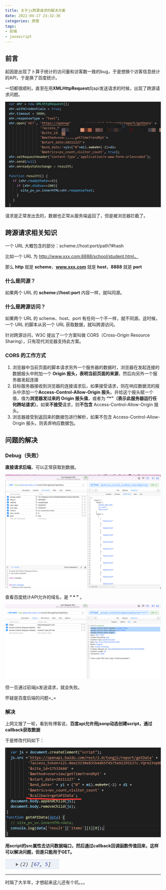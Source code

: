```yaml
---
title: 关于js跨源请求的解决方案
date: 2022-04-17 23:32:36
categories: 原理
tags:
- 前端
- javascript
---
```


## 前言

起因是出现了卜算子统计的访问量和访客数一致的bug，于是想换个访客信息统计的API，于是换了百度统计。

一切都很顺利，直至在用**XMLHttpRequest**向api发送请求的时候，出现了跨源请求问题。

![image-20220417235824317](关于js跨源请求的解决方案/image-20220417235824317.png)

请求是正常发出去的，数据也正常从服务端返回了，但是被浏览器拦截了。

## 跨源请求相关知识

一个 URL 大概包含的部分：scheme://host:port/path?#hash

比如一个 URL 为 http://www.xxx.com:8888/school/student.html，

那么 **http** 就是 **scheme**，**www.xxx.com** 就是 **host**，**8888** 就是 **port**

### 什么是同源？

如果两个 URL 的 **scheme://host:port** 内容一样，就叫同源。

### 什么是跨源访问？

如果两个 URL 的 scheme、host、port 有任何一个不一样，就不同源。这时候，一个 URL 的脚本从另一个 URL 获取数据，就叫跨源访问。

针对跨源访问，W3C 提出了一个方案叫做 CORS（Cross-Origin Resource Sharing），只有现代浏览器支持此方案。

### CORS 的工作方式

1. 浏览器中当前页面的脚本请求另外一个服务器的数据时，浏览器在发起连接的数据报头中附加一个 **Origin 报头，表明当前页面的来源**，然后向另外一个服务器发起连接
2. 目标服务器接收到浏览器的连接请求后，如果接受请求，则在响应数据流的报头中添加一个**Access-Control-Allow-Origin 报头**，并给这个报头赋一个值，值为**浏览器发过来的 Origin 报头值**，或者为 **“*”（表示此服务器运行任何跨站请求）**。如果**不接受**请求，则**不包含** Access-Control-Allow-Origin 报头。
3. 浏览器接受到返回来的数据包进行解析，如果不包含 Access-Control-Allow-Origin 报头，则丢弃响应数据包。



## 问题的解决

### Debug（失败）

**直接请求后端**，可以正常获取到数据。

![image-20221207233436878](关于js跨源请求的解决方案/image-20221207233436878.png)

查看百度统计API允许的域名，是 **“ * ”** 。

![image-20221207233650651](关于js跨源请求的解决方案/image-20221207233650651.png)

但一旦通过前端js发送请求，就会失败。

怀疑是百度后端的问题=_=



### 解决

上网又搜了一轮，看到有博客说，**百度api允许用jsonp动态创建script，通过callback获取数据**

于是修改代码如下：

![image-20221207233922672](关于js跨源请求的解决方案/image-20221207233922672.png)

**用script的src属性去访问数据端口，然后通过callback回调函数传值回来，这样可以解决问题，但是只能用于GET。**

![image-20221207234348949](关于js跨源请求的解决方案/image-20221207234348949.png)

------

时隔了大半年，才想起来这儿还有个坑。。。
